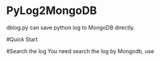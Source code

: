 # PyLog2MongoDB

dblog.py can save python log to MongoDB directly. 

#Quick Start



#Search the log
You need search the log by Mongodb, use 
